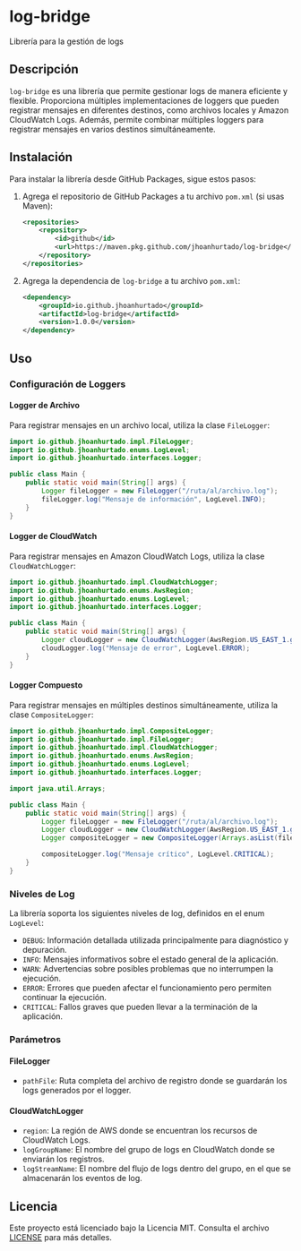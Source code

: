 # log-bridge

Librería para la gestión de logs

## Descripción

`log-bridge` es una librería que permite gestionar logs de manera eficiente y flexible. Proporciona múltiples implementaciones de loggers que pueden registrar mensajes en diferentes destinos, como archivos locales y Amazon CloudWatch Logs. Además, permite combinar múltiples loggers para registrar mensajes en varios destinos simultáneamente.

## Instalación

Para instalar la librería desde GitHub Packages, sigue estos pasos:

1. Agrega el repositorio de GitHub Packages a tu archivo `pom.xml` (si usas Maven):

    ```xml
    <repositories>
        <repository>
            <id>github</id>
            <url>https://maven.pkg.github.com/jhoanhurtado/log-bridge</url>
        </repository>
    </repositories>
    ```

2. Agrega la dependencia de `log-bridge` a tu archivo `pom.xml`:

    ```xml
    <dependency>
        <groupId>io.github.jhoanhurtado</groupId>
        <artifactId>log-bridge</artifactId>
        <version>1.0.0</version>
    </dependency>
    ```

## Uso

### Configuración de Loggers

#### Logger de Archivo

Para registrar mensajes en un archivo local, utiliza la clase `FileLogger`:

```java
import io.github.jhoanhurtado.impl.FileLogger;
import io.github.jhoanhurtado.enums.LogLevel;
import io.github.jhoanhurtado.interfaces.Logger;

public class Main {
    public static void main(String[] args) {
        Logger fileLogger = new FileLogger("/ruta/al/archivo.log");
        fileLogger.log("Mensaje de información", LogLevel.INFO);
    }
}
```

#### Logger de CloudWatch

Para registrar mensajes en Amazon CloudWatch Logs, utiliza la clase `CloudWatchLogger`:

```java
import io.github.jhoanhurtado.impl.CloudWatchLogger;
import io.github.jhoanhurtado.enums.AwsRegion;
import io.github.jhoanhurtado.enums.LogLevel;
import io.github.jhoanhurtado.interfaces.Logger;

public class Main {
    public static void main(String[] args) {
        Logger cloudLogger = new CloudWatchLogger(AwsRegion.US_EAST_1.getId(), "NombreDelGrupoDeLogs", "NombreDelFlujoDeLogs");
        cloudLogger.log("Mensaje de error", LogLevel.ERROR);
    }
}
```

#### Logger Compuesto

Para registrar mensajes en múltiples destinos simultáneamente, utiliza la clase `CompositeLogger`:

```java
import io.github.jhoanhurtado.impl.CompositeLogger;
import io.github.jhoanhurtado.impl.FileLogger;
import io.github.jhoanhurtado.impl.CloudWatchLogger;
import io.github.jhoanhurtado.enums.AwsRegion;
import io.github.jhoanhurtado.enums.LogLevel;
import io.github.jhoanhurtado.interfaces.Logger;

import java.util.Arrays;

public class Main {
    public static void main(String[] args) {
        Logger fileLogger = new FileLogger("/ruta/al/archivo.log");
        Logger cloudLogger = new CloudWatchLogger(AwsRegion.US_EAST_1.getId(), "NombreDelGrupoDeLogs", "NombreDelFlujoDeLogs");
        Logger compositeLogger = new CompositeLogger(Arrays.asList(fileLogger, cloudLogger));

        compositeLogger.log("Mensaje crítico", LogLevel.CRITICAL);
    }
}
```

### Niveles de Log

La librería soporta los siguientes niveles de log, definidos en el enum `LogLevel`:

- `DEBUG`: Información detallada utilizada principalmente para diagnóstico y depuración.
- `INFO`: Mensajes informativos sobre el estado general de la aplicación.
- `WARN`: Advertencias sobre posibles problemas que no interrumpen la ejecución.
- `ERROR`: Errores que pueden afectar el funcionamiento pero permiten continuar la ejecución.
- `CRITICAL`: Fallos graves que pueden llevar a la terminación de la aplicación.

### Parámetros

#### FileLogger

- `pathFile`: Ruta completa del archivo de registro donde se guardarán los logs generados por el logger.

#### CloudWatchLogger

- `region`: La región de AWS donde se encuentran los recursos de CloudWatch Logs.
- `logGroupName`: El nombre del grupo de logs en CloudWatch donde se enviarán los registros.
- `logStreamName`: El nombre del flujo de logs dentro del grupo, en el que se almacenarán los eventos de log.

## Licencia

Este proyecto está licenciado bajo la Licencia MIT. Consulta el archivo [LICENSE](./LICENSE) para más detalles.
